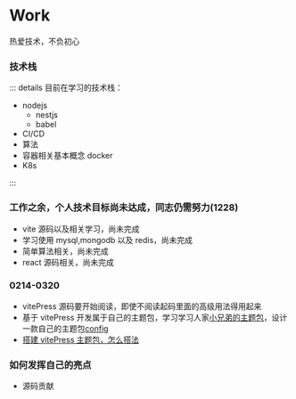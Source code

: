 # Work

热爱技术，不负初心

### 技术栈

::: details 目前在学习的技术栈：

- nodejs
  - nestjs
  - babel
- CI/CD
- 算法
- 容器相关基本概念 docker
- K8s

:::

### 工作之余，个人技术目标尚未达成，同志仍需努力(1228)

- vite 源码以及相关学习，尚未完成
- 学习使用 mysql,mongodb 以及 redis，尚未完成
- 简单算法相关，尚未完成
- react 源码相关，尚未完成

### 0214-0320

- vitePress 源码要开始阅读，即使不阅读起码里面的高级用法得用起来
- 基于 vitePress 开发属于自己的主题包，学习学习人家[小兄弟的主题包](https://github.com/ATQQ/sugar-blog)，设计一款自己的主题包[config](https://theme.sugarat.top/config/global.html)
- [搭建 vitePress 主题包，怎么搭法](https://lauset.github.io/vitepress-theme-vuetom/guide/info.html)

### 如何发挥自己的亮点

- 源码贡献
